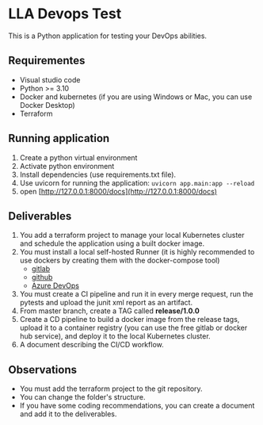 # LLA Devops Test

This is a Python application for testing your DevOps abilities.

## Requirementes
 - Visual studio code
 - Python >= 3.10
 - Docker and kubernetes (if you are using Windows or Mac, you can use Docker Desktop)
  - Terraform

## Running application
1. Create a python virtual environment
1. Activate python environment
1. Install dependencies (use requirements.txt file).
1. Use uvicorn for running the application: `uvicorn app.main:app --reload`
1. open [http://127.0.0.1:8000/docs](http://127.0.0.1:8000/docs)


## Deliverables
1. You add a terraform project to manage your local Kubernetes cluster and schedule the application using a built docker image.
1. You must install a local self-hosted Runner (it is highly recommended to use dockers by creating them with the docker-compose tool) 
    * [gitlab](https://docs.gitlab.com/runner/install/)
    * [github](https://docs.github.com/en/actions/hosting-your-own-runners/about-self-hosted-runners)
    * [Azure DevOps](https://docs.microsoft.com/en-us/azure/devops/pipelines/agents/agents?view=azure-devops&tabs=browser)
1. You must create a CI pipeline and run it in every merge request, run the pytests and upload the junit xml report as an artifact.
1. From master branch, create a TAG called **release/1.0.0**
1. Create a CD pipeline to build a docker image from the release tags, upload it to a container registry (you can use the free gitlab or docker hub service), and deploy it to the local Kubernetes cluster.
1. A document describing the CI/CD workflow.

## Observations
* You must add the terraform project to the git repository.
* You can change the folder's structure.
* If you have some coding recommendations, you can create a document and add it to the deliverables.  
  

